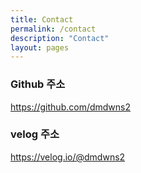 ```yaml
---
title: Contact
permalink: /contact
description: "Contact"
layout: pages
---
```


### Github 주소
<https://github.com/dmdwns2>

### velog 주소
<https://velog.io/@dmdwns2>

